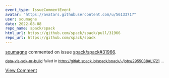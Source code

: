 ```yaml
---
event_type: IssueCommentEvent
avatar: "https://avatars.githubusercontent.com/u/5613371?"
user: soumagne
date: 2022-08-08
repo_name: spack/spack
html_url: https://github.com/spack/spack/pull/31966
repo_url: https://github.com/spack/spack
---
```


<a href='https://github.com/soumagne' target='_blank'>soumagne</a> commented on issue <a href='https://github.com/spack/spack/pull/31966' target='_blank'>spack/spack#31966</a>.

<small>[data-vis-sdk-pr-build](https://gitlab.spack.io/spack/spack/-/pipelines/150248) failed in https://gitlab.spack.io/spack/spack/-/jobs/2955038#L1721...</small>

<a href='https://github.com/spack/spack/pull/31966' target='_blank'>View Comment</a>